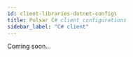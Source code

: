 ```yaml
---
id: client-libraries-dotnet-configs
title: Pulsar C# client configurations
sidebar_label: "C# client"
---
```


Coming soon...